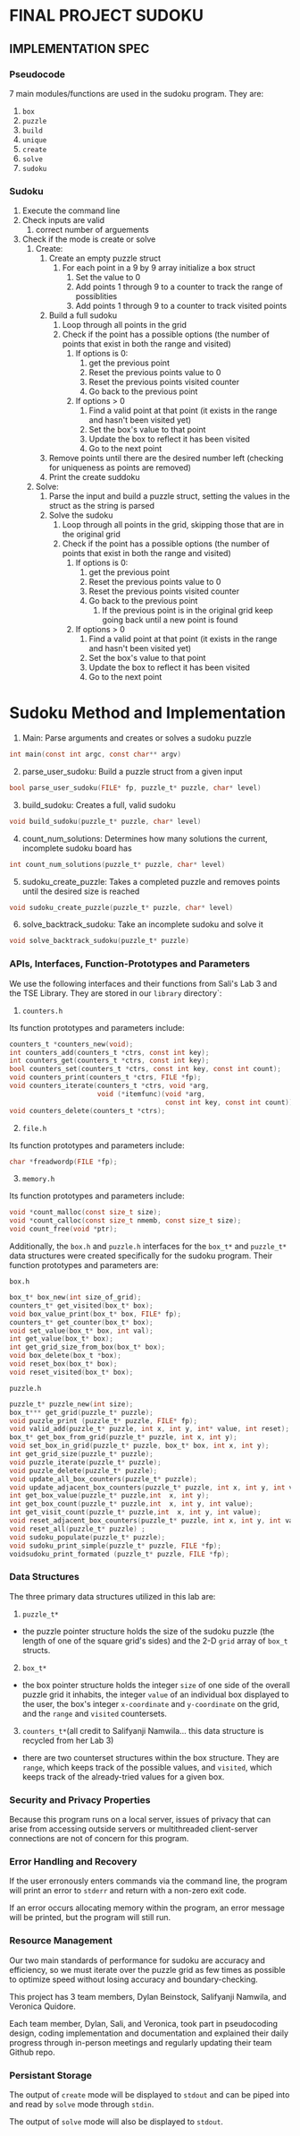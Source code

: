 # FINAL PROJECT SUDOKU
## IMPLEMENTATION SPEC

### Pseudocode

7 main modules/functions are used in the sudoku program. They are:

1. `box`
2. `puzzle`
3. `build`
4. `unique`
5. `create`
6. `solve`
7. `sudoku`


### Sudoku

1. Execute the command line 
2. Check inputs are valid
    1. correct number of arguements
3. Check if the mode is create or solve
    1. Create:
        1. Create an empty puzzle struct 
            1. For each point in a 9 by 9 array initialize a box struct 
                1. Set the value to 0
                2. Add points 1 through 9 to a counter to track the range of possiblities
                3. Add points 1 through 9 to a counter to track visited points 
        2. Build a full sudoku 
            1. Loop through all points in the grid
            2. Check if the point has a possible options (the number of points that exist in both the range and visited)
                1. If options is 0:
                    1. get the previous point 
                    2. Reset the previous points value to 0
                    3. Reset the previous points visited counter
                    4. Go back to the previous point
                2. If options > 0
                    1. Find a valid point at that point (it exists in the range and hasn't been visited yet)
                    2. Set the box's value to that point
                    3. Update the box to reflect it has been visited
                    4. Go to the next point
        3. Remove points until there are the desired number left (checking for uniqueness as points are removed)
        4. Print the create suddoku
    2. Solve:
        1. Parse the input and build a puzzle struct, setting the values in the struct as the string is parsed
        2. Solve the sudoku
            1. Loop through all points in the grid, skipping those that are in the original grid
            2. Check if the point has a possible options (the number of points that exist in both the range and visited)
                1. If options is 0:
                    1. get the previous point 
                    2. Reset the previous points value to 0
                    3. Reset the previous points visited counter
                    4. Go back to the previous point 
                        1. If the previous point is in the original grid keep going back until a new point is found
                2. If options > 0
                    1. Find a valid point at that point (it exists in the range and hasn't been visited yet)
                    2. Set the box's value to that point
                    3. Update the box to reflect it has been visited
                    4. Go to the next point

# Sudoku Method and Implementation

1. Main: Parse arguments and creates or solves a sudoku puzzle

```c
int main(const int argc, const char** argv)
```

2. parse_user_sudoku: Build a puzzle struct from a given input

```c
bool parse_user_sudoku(FILE* fp, puzzle_t* puzzle, char* level)
```

3. build_sudoku: Creates a full, valid sudoku

```c
void build_sudoku(puzzle_t* puzzle, char* level)
```

4. count_num_solutions: Determines how many solutions the current, incomplete sudoku board has

```c
int count_num_solutions(puzzle_t* puzzle, char* level) 
```

5. sudoku_create_puzzle: Takes a completed puzzle and removes points until the desired size is reached

```c
void sudoku_create_puzzle(puzzle_t* puzzle, char* level)
```

6. solve_backtrack_sudoku: Take an incomplete sudoku and solve it 

```c
void solve_backtrack_sudoku(puzzle_t* puzzle)
```

### APIs, Interfaces, Function-Prototypes and Parameters

We use the following interfaces and their functions from Sali's Lab 3 and the TSE Library. They are stored in our `library` directory`:

1. `counters.h`

Its function prototypes and parameters include: 

```c
counters_t *counters_new(void);
int counters_add(counters_t *ctrs, const int key);
int counters_get(counters_t *ctrs, const int key);
bool counters_set(counters_t *ctrs, const int key, const int count);
void counters_print(counters_t *ctrs, FILE *fp);
void counters_iterate(counters_t *ctrs, void *arg, 
                      void (*itemfunc)(void *arg, 
                                       const int key, const int count));
void counters_delete(counters_t *ctrs);
```

2. `file.h`

Its function prototypes and parameters include: 

```c
char *freadwordp(FILE *fp);
```

3. `memory.h`

Its function prototypes and parameters include:

```c
void *count_malloc(const size_t size);
void *count_calloc(const size_t nmemb, const size_t size);
void count_free(void *ptr);
```

Additionally, the `box.h` and `puzzle.h` interfaces for the `box_t*` and `puzzle_t*` data structures were created specifically for the sudoku program. Their function prototypes and parameters are:

`box.h` 

```c
box_t* box_new(int size_of_grid);
counters_t* get_visited(box_t* box);
void box_value_print(box_t* box, FILE* fp);
counters_t* get_counter(box_t* box);
void set_value(box_t* box, int val);
int get_value(box_t* box); 
int get_grid_size_from_box(box_t* box);
void box_delete(box_t *box);
void reset_box(box_t* box);
void reset_visited(box_t* box);
```

`puzzle.h`

```c
puzzle_t* puzzle_new(int size);
box_t*** get_grid(puzzle_t* puzzle);
void puzzle_print (puzzle_t* puzzle, FILE* fp);
void valid_add(puzzle_t* puzzle, int x, int y, int* value, int reset);
box_t* get_box_from_grid(puzzle_t* puzzle, int x, int y);
void set_box_in_grid(puzzle_t* puzzle, box_t* box, int x, int y);
int get_grid_size(puzzle_t* puzzle);
void puzzle_iterate(puzzle_t* puzzle);
void puzzle_delete(puzzle_t* puzzle);
void update_all_box_counters(puzzle_t* puzzle);
void update_adjacent_box_counters(puzzle_t* puzzle, int x, int y, int value);
int get_box_value(puzzle_t* puzzle,int  x, int y);
int get_box_count(puzzle_t* puzzle,int  x, int y, int value);
int get_visit_count(puzzle_t* puzzle,int  x, int y, int value);
void reset_adjacent_box_counters(puzzle_t* puzzle, int x, int y, int value) ;
void reset_all(puzzle_t* puzzle) ;
void sudoku_populate(puzzle_t* puzzle);
void sudoku_print_simple(puzzle_t* puzzle, FILE *fp);
voidsudoku_print_formated (puzzle_t* puzzle, FILE *fp);
```

### Data Structures

The three primary data structures utilized in this lab are:

1. `puzzle_t*`
  - the puzzle pointer structure holds the size of the sudoku puzzle (the length of one of the square grid's sides) and the 2-D `grid` array of `box_t` structs. 
2. `box_t*`
  - the box pointer structure holds the integer `size` of one side of the overall puzzle grid it inhabits, the integer `value` of an individual box displayed to the user, the box's integer `x-coordinate` and `y-coordinate` on the grid, and the `range` and `visited` countersets.
3. `counters_t*`(all credit to Salifyanji Namwila... this data structure is recycled from her Lab 3)
  - there are two counterset structures within the box structure. They are `range`, which keeps track of the possible values, and `visited`, which keeps track of the already-tried values for a given box.

### Security and Privacy Properties

Because this program runs on a local server, issues of privacy that can arise from accessing outside servers or multithreaded client-server connections are not of concern for this program.

### Error Handling and Recovery

If the user erronously enters commands via the command line, the program will print an error to `stderr` and return with a non-zero exit code. 

If an error occurs allocating memory within the program, an error message will be printed, but the program will still run.

### Resource Management

Our two main standards of performance for sudoku are accuracy and efficiency, so we must iterate over the puzzle grid as few times as possible to optimize speed without losing accuracy and boundary-checking. 

This project has 3 team members, Dylan Beinstock, Salifyanji Namwila, and Veronica Quidore.

Each team member, Dylan, Sali, and Veronica, took part in pseudocoding design, coding implementation and documentation and explained their daily progress through in-person meetings and regularly updating their team Github repo. 

### Persistant Storage

The output of `create` mode will be displayed to `stdout` and can be piped into and read by `solve` mode through `stdin`. 

The output of `solve` mode will also be displayed to `stdout`. 